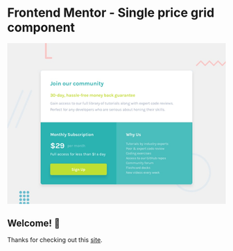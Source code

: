 # Frontend Mentor - Single price grid component

![Design preview for the Single price grid component coding challenge](./design/desktop-preview.jpg)

## Welcome! 👋

Thanks for checking out this [site](https://dubemmbah.github.io/single-price-grid-component.git).


